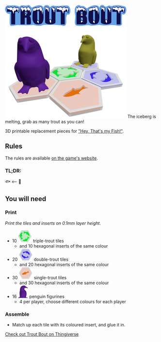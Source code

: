 <img alt="Trout Bout" src="https://raw.githubusercontent.com/tasssinclair/trout-bout/master/logo.png" />

<img alt="Setup" src="https://raw.githubusercontent.com/tasssinclair/trout-bout/master/setup.png" width="400" />
The iceberg is melting, grab as many trout as you can!

3D printable replacement pieces for ["Hey, That's my Fish!"](https://www.fantasyflightgames.com/en/products/hey-thats-my-fish/products/hey-thats-my-fish/).

## Rules

The rules are available [on the game's website](https://images-cdn.fantasyflightgames.com/ffg_content/hey-thats-my-fish-board-game/hey-thats-my-fish-rulebook.pdf).

### TL;DR:

🐟 <-- 🐧


## You will need

### Print

*Print the tiles and inserts on 0.1mm layer height.*

- 10 <img src="https://raw.githubusercontent.com/tasssinclair/trout-bout/master/tile-3.png" /> triple-trout tiles
  - and 10 hexagonal inserts of the same colour
- 20 <img src="https://raw.githubusercontent.com/tasssinclair/trout-bout/master/tile-2.png" /> double-trout tiles
  - and 20 hexagonal inserts of the same colour
- 30 <img src="https://raw.githubusercontent.com/tasssinclair/trout-bout/master/tile-1.png" /> single-trout tiles
  - and 30 hexagonal inserts of the same colour
- 16 <img src="https://raw.githubusercontent.com/tasssinclair/trout-bout/master/penguin.png" /> penguin figurines
  - 4 per player, choose different colours for each player

### Assemble

- Match up each tile with its coloured insert, and glue it in.

[Check out Trout Bout on Thingiverse](https://www.thingiverse.com/thing:3233384)

